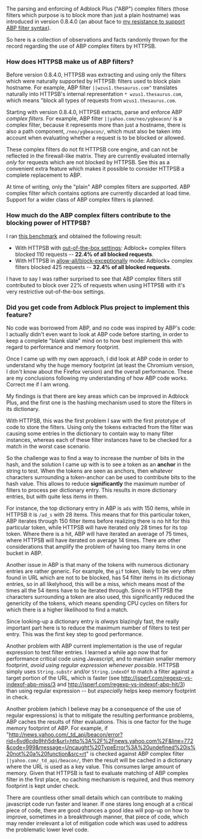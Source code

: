 The parsing and enforcing of Adblock Plus ("ABP") complex filters (those filters which purpose is to block more than just a plain hostname) was introduced in version 0.8.4.0 (an about face to [my resistance to support ABP filter syntax](/gorhill/httpswitchboard/issues/149#issuecomment-32471021)).

So here is a collection of observations and facts randomly thrown for the record regarding the use of ABP complex filters by HTTPSB.

### How does HTTPSB make us of ABP filters?

Before version 0.8.4.0, HTTPSB was extracting and using only the filters which were naturally supported by HTTPSB: filters used to block plain hostname. For example, ABP filter `||wzus1.thesaurus.com^` translates naturally into HTTPSB's internal representation `* wzus1.thesaurus.com`, which means "block all types of requests from `wzus1.thesaurus.com`.

Starting with version 0.8.4.0, HTTPSB extracts, parse and enforce ABP *complex filters*. For example, ABP filter `||yahoo.com/neo/ygbeacon/` is a complex filter, because it represents more than just a hostname, there is also a path component, `/neo/ygbeacon/`, which must also be taken into account when evaluating whether a request is to be blocked or allowed.

These complex filters do not fit HTTPSB core engine, and can not be reflected in the firewall-like matrix. They are currently evaluated internally *only* for requests which are not blocked by HTTPSB. See this as a convenient extra feature which makes it possible to consider HTTPSB a complete replacement to ABP.

At time of writing, only the "plain" ABP complex filters are supported. ABP complex filter which contains options are currently discarded at load time. Support for a wider class of ABP complex filters is planned.

### How much do the ABP complex filters contribute to the blocking power of HTTPSB?

I ran [this benchmark](/gorhill/httpswitchboard/wiki/Comparative-benchmarks-against-widely-used-blockers:-Top-15-Most-Popular-News-Websites) and obtained the following result:

- With HTTPSB with [out-of-the-box settings](/gorhill/httpswitchboard/wiki/How-to-use-HTTP-Switchboard:-Two-opposing-views#wiki-the-block-allallow-exceptionally-approach): Adblock+ complex filters blocked 110 requests -- **22.4% of all blocked requests**.
- With HTTPSB in [allow-all/block-exceptionally](/gorhill/httpswitchboard/wiki/How-to-use-HTTP-Switchboard:-Two-opposing-views#wiki-the-allow-allblock-exceptionally-approach) mode: Adblock+ complex filters blocked 425 requests -- **32.4% of all blocked requests**.

I have to say I was rather surprised to see that ABP complex filters still contributed to block over 22% of requests when using HTTPSB with it's very restrictive out-of-the-box settings.

### Did you get code from Adblock Plus project to implement this feature?

No code was borrowed from ABP, and no code was inspired by ABP's code: I actually didn't even want to look at ABP code before starting, in order to keep a complete "blank slate" mind on to how best implement this with regard to performance and memory footprint.

Once I came up with my own approach, I did look at ABP code in order to understand why the huge memory footprint (at least the Chromium version, I don't know about the Firefox version) and the overall performance.  These are my conclusions following my understanding of how ABP code works. Correct me if I am wrong.

My findings is that there are key areas which can be improved in Adblock Plus, and the first one is the hashing mechanism used to store the filters in its dictionary.

With HTTPSB, this was the first problem I saw with the first prototype of code to store the filters. Using only the tokens extracted from the filter was causing some entries in the dictionary to contain way to many filter instances, whereas each of these filter instances have to be checked for a match in the worst case scenario.

So the challenge was to find a way to increase the number of bits in the hash, and the solution I came up with is to see a token as an **anchor** in the string to test. When the tokens are seen as anchors, then whatever characters surrounding a token-anchor can be used to contribute bits to the hash value. This allows to reduce **significantly** the maximum number of filters to process per dictionary entry. This results in more dictionary entries, but with quite less items in them.

For instance, the top dictionary entry in ABP is `ads` with 150 items, while in HTTPSB it is `/ad_s` with 28 items. This means that for this particular token, ABP iterates through 150 filter items before realizing there is no hit for this particular token, while HTTPSB will have iterated only 28 times for its top token. Where there is a hit, ABP will have iterated an average of 75 times, where HTTPSB will have iterated on average 14 times. There are other considerations that amplify the problem of having too many items in one bucket in ABP.

Another issue in ABP is that many of the tokens with numerous dictionary entries are rather generic. For example, the `gif` token, likely to be very often found in URL which are not to be blocked, has 54 filter items in its dictionay entries, so in all likelyhood, this will be a miss, which means most of the times all the 54 items have to be iterated through. Since in HTTPSB the characters surrounding a token are also used, this significantly reduced the genericity of the tokens, which means spending CPU cycles on filters for which there is a higher likelihood to find a match.

Since looking-up a dictionary entry is _always_ blazingly fast, the really important part here is to reduce the maximum number of filters to test per entry. This was the first key step to good performance.

Another problem with ABP current implementation is the use of regular expression to test filter entries. I learned a while ago now that for performance critical code using Javascript, and to maintain smaller memory footprint, *avoid using regular expression whenever possible*. HTTPSB simply uses `String.substr` and/or `String.indexOf` to match a filter against a target portion of the URL, which is faster (see <http://jsperf.com/regexp-vs-indexof-abp-miss/3> and <http://jsperf.com/regexp-vs-indexof-abp-hit/3>) than using regular expression -- but _especially_ helps keep memory footprint in check.

Another problem (which I believe may be a consequence of the use of regular expressions) is that to mitigate the resulting performance problems, ABP caches the results of filter evaluations. This is one factor for the huge memory footprint of ABP. For example, if "http://news.yahoo.com/_td_api/beacon/error?rid=6vd6cdp9hh5dr&url=http%3A%2F%2Fnews.yahoo.com%2F&line=772&code=999&message=Uncaught%20TypeError%3A%20undefined%20is%20not%20a%20function&src=rt" is checked against ABP complex filter `||yahoo.com/_td_api/beacon/`, then the result will be cached in a dictionary where the URL is used as a key value. This consumes large amount of memory. Given that HTTPSB is fast to evaluate matching of ABP complex filter in the first place, no caching mechanism is required, and thus memory footprint is kept under check.

There are countless other small details which can contribute to making javascript code run faster and leaner. If one stares long enough at a critical piece of code, there are good chances a good idea will pop-up on how to improve, sometimes in a breakthrough manner, that piece of code, which may render irrelevant a lot of mitigation code which was used to address the problematic lower level code.